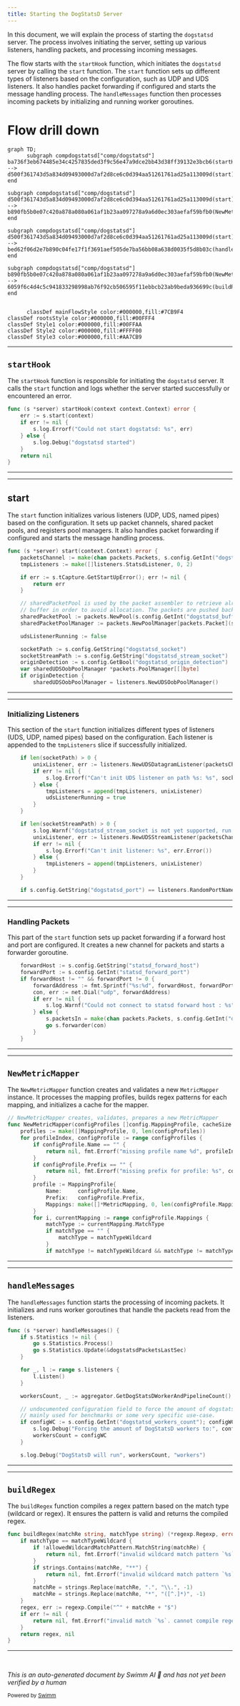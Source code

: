 ```yaml
---
title: Starting the DogStatsD Server
---
```

In this document, we will explain the process of starting the <SwmToken path="comp/dogstatsd/server/server.go" pos="332:14:14" line-data="		s.log.Errorf(&quot;Could not start dogstatsd: %s&quot;, err)">`dogstatsd`</SwmToken> server. The process involves initiating the server, setting up various listeners, handling packets, and processing incoming messages.

The flow starts with the <SwmToken path="comp/dogstatsd/server/server.go" pos="329:9:9" line-data="func (s *server) startHook(context context.Context) error {">`startHook`</SwmToken> function, which initiates the <SwmToken path="comp/dogstatsd/server/server.go" pos="332:14:14" line-data="		s.log.Errorf(&quot;Could not start dogstatsd: %s&quot;, err)">`dogstatsd`</SwmToken> server by calling the <SwmToken path="comp/dogstatsd/server/server.go" pos="330:7:7" line-data="	err := s.start(context)">`start`</SwmToken> function. The <SwmToken path="comp/dogstatsd/server/server.go" pos="330:7:7" line-data="	err := s.start(context)">`start`</SwmToken> function sets up different types of listeners based on the configuration, such as UDP and UDS listeners. It also handles packet forwarding if configured and starts the message handling process. The <SwmToken path="comp/dogstatsd/server/server.go" pos="504:9:9" line-data="func (s *server) handleMessages() {">`handleMessages`</SwmToken> function then processes incoming packets by initializing and running worker goroutines.

# Flow drill down

```mermaid
graph TD;
      subgraph compdogstatsd["comp/dogstatsd"]
ba736f3eb674485e34c4257835ded3f9c56e47a9dce2bb43d38ff39132e3bcb6(startHook):::mainFlowStyle --> d500f361743d5a834d09493000d7af2d8ce6c0d394aa51261761ad25a113009d(start):::mainFlowStyle
end

subgraph compdogstatsd["comp/dogstatsd"]
d500f361743d5a834d09493000d7af2d8ce6c0d394aa51261761ad25a113009d(start):::mainFlowStyle --> b890fb5b0e07c420a878a080a061af1b23aa097278a9a6d0ec303aefaf59bfb0(NewMetricMapper)
end

subgraph compdogstatsd["comp/dogstatsd"]
d500f361743d5a834d09493000d7af2d8ce6c0d394aa51261761ad25a113009d(start):::mainFlowStyle --> bed62f06d2e7b890c04fe17f1f3691aef505de7ba56bb08a638d0035f5d8b03c(handleMessages):::mainFlowStyle
end

subgraph compdogstatsd["comp/dogstatsd"]
b890fb5b0e07c420a878a080a061af1b23aa097278a9a6d0ec303aefaf59bfb0(NewMetricMapper) --> 6059f6c4d4c5c941833298998ab76f92cb506595f11ebbcb23ab9beda936699c(buildRegex)
end


      classDef mainFlowStyle color:#000000,fill:#7CB9F4
classDef rootsStyle color:#000000,fill:#00FFF4
classDef Style1 color:#000000,fill:#00FFAA
classDef Style2 color:#000000,fill:#FFFF00
classDef Style3 color:#000000,fill:#AA7CB9
```

<SwmSnippet path="/comp/dogstatsd/server/server.go" line="329">

---

## <SwmToken path="comp/dogstatsd/server/server.go" pos="329:9:9" line-data="func (s *server) startHook(context context.Context) error {">`startHook`</SwmToken>

The <SwmToken path="comp/dogstatsd/server/server.go" pos="329:9:9" line-data="func (s *server) startHook(context context.Context) error {">`startHook`</SwmToken> function is responsible for initiating the <SwmToken path="comp/dogstatsd/server/server.go" pos="332:14:14" line-data="		s.log.Errorf(&quot;Could not start dogstatsd: %s&quot;, err)">`dogstatsd`</SwmToken> server. It calls the <SwmToken path="comp/dogstatsd/server/server.go" pos="330:7:7" line-data="	err := s.start(context)">`start`</SwmToken> function and logs whether the server started successfully or encountered an error.

```go
func (s *server) startHook(context context.Context) error {
	err := s.start(context)
	if err != nil {
		s.log.Errorf("Could not start dogstatsd: %s", err)
	} else {
		s.log.Debug("dogstatsd started")
	}
	return nil
}
```

---

</SwmSnippet>

<SwmSnippet path="/comp/dogstatsd/server/server.go" line="339">

---

## start

The <SwmToken path="comp/dogstatsd/server/server.go" pos="339:9:9" line-data="func (s *server) start(context.Context) error {">`start`</SwmToken> function initializes various listeners (UDP, UDS, named pipes) based on the configuration. It sets up packet channels, shared packet pools, and registers pool managers. It also handles packet forwarding if configured and starts the message handling process.

```go
func (s *server) start(context.Context) error {
	packetsChannel := make(chan packets.Packets, s.config.GetInt("dogstatsd_queue_size"))
	tmpListeners := make([]listeners.StatsdListener, 0, 2)

	if err := s.tCapture.GetStartUpError(); err != nil {
		return err
	}

	// sharedPacketPool is used by the packet assembler to retrieve already allocated
	// buffer in order to avoid allocation. The packets are pushed back by the server.
	sharedPacketPool := packets.NewPool(s.config.GetInt("dogstatsd_buffer_size"), s.packetsTelemetry)
	sharedPacketPoolManager := packets.NewPoolManager[packets.Packet](sharedPacketPool)

	udsListenerRunning := false

	socketPath := s.config.GetString("dogstatsd_socket")
	socketStreamPath := s.config.GetString("dogstatsd_stream_socket")
	originDetection := s.config.GetBool("dogstatsd_origin_detection")
	var sharedUDSOobPoolManager *packets.PoolManager[[]byte]
	if originDetection {
		sharedUDSOobPoolManager = listeners.NewUDSOobPoolManager()
```

---

</SwmSnippet>

<SwmSnippet path="/comp/dogstatsd/server/server.go" line="373">

---

### Initializing Listeners

This section of the <SwmToken path="comp/dogstatsd/server/server.go" pos="330:7:7" line-data="	err := s.start(context)">`start`</SwmToken> function initializes different types of listeners (UDS, UDP, named pipes) based on the configuration. Each listener is appended to the <SwmToken path="comp/dogstatsd/server/server.go" pos="378:1:1" line-data="			tmpListeners = append(tmpListeners, unixListener)">`tmpListeners`</SwmToken> slice if successfully initialized.

```go
	if len(socketPath) > 0 {
		unixListener, err := listeners.NewUDSDatagramListener(packetsChannel, sharedPacketPoolManager, sharedUDSOobPoolManager, s.config, s.tCapture, s.wmeta, s.pidMap, s.listernersTelemetry, s.packetsTelemetry, s.telemetry)
		if err != nil {
			s.log.Errorf("Can't init UDS listener on path %s: %s", socketPath, err.Error())
		} else {
			tmpListeners = append(tmpListeners, unixListener)
			udsListenerRunning = true
		}
	}

	if len(socketStreamPath) > 0 {
		s.log.Warnf("dogstatsd_stream_socket is not yet supported, run it at your own risk")
		unixListener, err := listeners.NewUDSStreamListener(packetsChannel, sharedPacketPoolManager, sharedUDSOobPoolManager, s.config, s.tCapture, s.wmeta, s.pidMap, s.listernersTelemetry, s.packetsTelemetry, s.telemetry)
		if err != nil {
			s.log.Errorf("Can't init listener: %s", err.Error())
		} else {
			tmpListeners = append(tmpListeners, unixListener)
		}
	}

	if s.config.GetString("dogstatsd_port") == listeners.RandomPortName || s.config.GetInt("dogstatsd_port") > 0 {
```

---

</SwmSnippet>

<SwmSnippet path="/comp/dogstatsd/server/server.go" line="427">

---

### Handling Packets

This part of the <SwmToken path="comp/dogstatsd/server/server.go" pos="330:7:7" line-data="	err := s.start(context)">`start`</SwmToken> function sets up packet forwarding if a forward host and port are configured. It creates a new channel for packets and starts a forwarder goroutine.

```go
	forwardHost := s.config.GetString("statsd_forward_host")
	forwardPort := s.config.GetInt("statsd_forward_port")
	if forwardHost != "" && forwardPort != 0 {
		forwardAddress := fmt.Sprintf("%s:%d", forwardHost, forwardPort)
		con, err := net.Dial("udp", forwardAddress)
		if err != nil {
			s.log.Warnf("Could not connect to statsd forward host : %s", err)
		} else {
			s.packetsIn = make(chan packets.Packets, s.config.GetInt("dogstatsd_queue_size"))
			go s.forwarder(con)
		}
	}
```

---

</SwmSnippet>

<SwmSnippet path="/comp/dogstatsd/mapper/mapper.go" line="55">

---

## <SwmToken path="comp/dogstatsd/mapper/mapper.go" pos="55:2:2" line-data="// NewMetricMapper creates, validates, prepares a new MetricMapper">`NewMetricMapper`</SwmToken>

The <SwmToken path="comp/dogstatsd/mapper/mapper.go" pos="55:2:2" line-data="// NewMetricMapper creates, validates, prepares a new MetricMapper">`NewMetricMapper`</SwmToken> function creates and validates a new <SwmToken path="comp/dogstatsd/mapper/mapper.go" pos="55:16:16" line-data="// NewMetricMapper creates, validates, prepares a new MetricMapper">`MetricMapper`</SwmToken> instance. It processes the mapping profiles, builds regex patterns for each mapping, and initializes a cache for the mapper.

```go
// NewMetricMapper creates, validates, prepares a new MetricMapper
func NewMetricMapper(configProfiles []config.MappingProfile, cacheSize int) (*MetricMapper, error) {
	profiles := make([]MappingProfile, 0, len(configProfiles))
	for profileIndex, configProfile := range configProfiles {
		if configProfile.Name == "" {
			return nil, fmt.Errorf("missing profile name %d", profileIndex)
		}
		if configProfile.Prefix == "" {
			return nil, fmt.Errorf("missing prefix for profile: %s", configProfile.Name)
		}
		profile := MappingProfile{
			Name:     configProfile.Name,
			Prefix:   configProfile.Prefix,
			Mappings: make([]*MetricMapping, 0, len(configProfile.Mappings)),
		}
		for i, currentMapping := range configProfile.Mappings {
			matchType := currentMapping.MatchType
			if matchType == "" {
				matchType = matchTypeWildcard
			}
			if matchType != matchTypeWildcard && matchType != matchTypeRegex {
```

---

</SwmSnippet>

<SwmSnippet path="/comp/dogstatsd/server/server.go" line="504">

---

## <SwmToken path="comp/dogstatsd/server/server.go" pos="504:9:9" line-data="func (s *server) handleMessages() {">`handleMessages`</SwmToken>

The <SwmToken path="comp/dogstatsd/server/server.go" pos="504:9:9" line-data="func (s *server) handleMessages() {">`handleMessages`</SwmToken> function starts the processing of incoming packets. It initializes and runs worker goroutines that handle the packets read from the listeners.

```go
func (s *server) handleMessages() {
	if s.Statistics != nil {
		go s.Statistics.Process()
		go s.Statistics.Update(&dogstatsdPacketsLastSec)
	}

	for _, l := range s.listeners {
		l.Listen()
	}

	workersCount, _ := aggregator.GetDogStatsDWorkerAndPipelineCount()

	// undocumented configuration field to force the amount of dogstatsd workers
	// mainly used for benchmarks or some very specific use-case.
	if configWC := s.config.GetInt("dogstatsd_workers_count"); configWC != 0 {
		s.log.Debug("Forcing the amount of DogStatsD workers to:", configWC)
		workersCount = configWC
	}

	s.log.Debug("DogStatsD will run", workersCount, "workers")

```

---

</SwmSnippet>

<SwmSnippet path="/comp/dogstatsd/mapper/mapper.go" line="99">

---

## <SwmToken path="comp/dogstatsd/mapper/mapper.go" pos="99:2:2" line-data="func buildRegex(matchRe string, matchType string) (*regexp.Regexp, error) {">`buildRegex`</SwmToken>

The <SwmToken path="comp/dogstatsd/mapper/mapper.go" pos="99:2:2" line-data="func buildRegex(matchRe string, matchType string) (*regexp.Regexp, error) {">`buildRegex`</SwmToken> function compiles a regex pattern based on the match type (wildcard or regex). It ensures the pattern is valid and returns the compiled regex.

```go
func buildRegex(matchRe string, matchType string) (*regexp.Regexp, error) {
	if matchType == matchTypeWildcard {
		if !allowedWildcardMatchPattern.MatchString(matchRe) {
			return nil, fmt.Errorf("invalid wildcard match pattern `%s`, it does not match allowed match regex `%s`", matchRe, allowedWildcardMatchPattern)
		}
		if strings.Contains(matchRe, "**") {
			return nil, fmt.Errorf("invalid wildcard match pattern `%s`, it should not contain consecutive `*`", matchRe)
		}
		matchRe = strings.Replace(matchRe, ".", "\\.", -1)
		matchRe = strings.Replace(matchRe, "*", "([^.]*)", -1)
	}
	regex, err := regexp.Compile("^" + matchRe + "$")
	if err != nil {
		return nil, fmt.Errorf("invalid match `%s`. cannot compile regex: %v", matchRe, err)
	}
	return regex, nil
}
```

---

</SwmSnippet>

&nbsp;

*This is an auto-generated document by Swimm AI 🌊 and has not yet been verified by a human*

<SwmMeta version="3.0.0" repo-id="Z2l0aHViJTNBJTNBZGF0YWRvZy1hZ2VudCUzQSUzQVN3aW1tLURlbW8=" repo-name="datadog-agent"><sup>Powered by [Swimm](/)</sup></SwmMeta>
